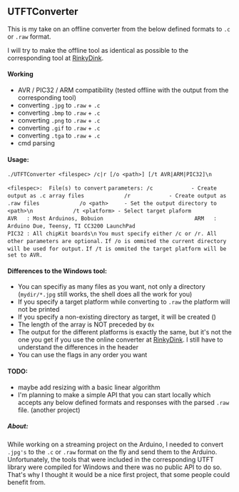 ## UTFTConverter

This is my take on an offline converter from the below defined formats to `.c` or `.raw` format.

I will try to make the offline tool as identical as possible to the corresponding tool at [RinkyDink](http://www.rinkydinkelectronics.com/library.php?id=51).

#### Working

  * AVR / PIC32 / ARM compatibility (tested offline with the output from the corresponding tool)
  * converting `.jpg` to `.raw` + `.c`
  * converting `.bmp` to `.raw` + `.c`
  * converting `.png` to `.raw` + `.c`
  * converting `.gif` to `.raw` + `.c`
  * converting `.tga` to `.raw` + `.c`
  * cmd parsing

#### Usage:

  `./UTFTConverter <filespec> /c|r [/o <path>] [/t AVR|ARM|PIC32]\n`

  `<filespec>:  File(s) to convert`
  `parameters: /c            - Create output as .c array files`
  `            /r            - Create output as .raw files`
  `            /o <path>     - Set the output directory to <path>\n`
  `            /t <platform> - Select target plaform`
  `                            AVR   : Most Arduinos, Bobuion`
  `                            ARM   : Arduino Due, Teensy, TI CC3200 LaunchPad`
  `                            PIC32 : All chipKit boards\n`
  `You must specify either /c or /r. All other parameters are optional.`
  `If /o is ommited the current directory will be used for output.`
  `If /t is ommited the target platform will be set to AVR.`

#### Differences to the Windows tool:

  * You can specifiy as many files as you want, not only a directory (`mydir/*.jpg` still works, the shell does all the work for you)
  * If you specify a target platform while converting to `.raw` the platform will not be printed
  * If you specify a non-existing directory as target, it will be created ()
  * The length of the array is NOT preceded by `0x`
  * The output for the different platforms is exactly the same, but it's not the one you get if you use the online converter at [RinkyDink](http://www.rinkydinkelectronics.com/t_imageconverter565.php). I still have to understand the differences in the header
  * You can use the flags in any order you want

#### TODO:

  * maybe add resizing with a basic linear algorithm
  * I'm planning to make a simple API that you can start locally which accepts any below defined formats and responses with the parsed `.raw` file. (another project)


##### About:

While working on a streaming project on the Arduino, I needed to convert `.jpg's` to the `.c` or `.raw` format on the fly and send them to the Arduino. Unfortunately, the tools that were included in the corresponding UTFT library were compiled for Windows and there was no public API to do so. That's why I thought it would be a nice first project, that some people could benefit from.

